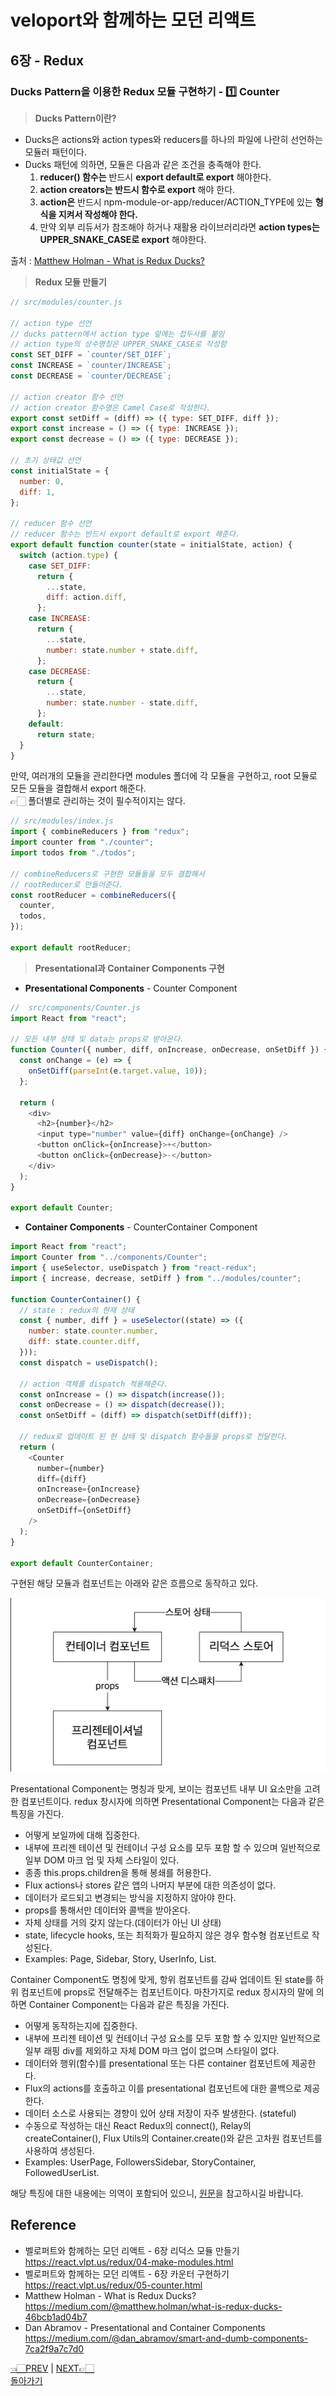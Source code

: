 # veloport와 함께하는 모던 리액트

## 6장 - Redux

### Ducks Pattern을 이용한 Redux 모듈 구현하기 - 1️⃣ Counter

> **Ducks Pattern이란?** <br>

- Ducks은 actions와 action types와 reducers를 하나의 파일에 나란히 선언하는 모듈러 패턴이다.
- Ducks 패턴에 의하면, 모듈은 다음과 같은 조건을 충족해야 한다.
  1. **reducer() 함수는** 반드시 **export default로 export** 해야한다.
  2. **action creators는 반드시 함수로 export** 해야 한다.
  3. **action은** 반드시 npm-module-or-app/reducer/ACTION_TYPE에 있는 **형식을 지켜서 작성해야 한다.**
  4. 만약 외부 리듀서가 참조해야 하거나 재활용 라이브러리라면 **action types는 UPPER_SNAKE_CASE로 export** 해야한다.

출처 : [Matthew Holman - What is Redux Ducks?](https://medium.com/@matthew.holman/what-is-redux-ducks-46bcb1ad04b7)

> **Redux 모듈 만들기** <br>

```javascript
// src/modules/counter.js

// action type 선언
// ducks pattern에서 action type 앞에는 접두사를 붙임
// action type의 상수명칭은 UPPER_SNAKE_CASE로 작성함
const SET_DIFF = `counter/SET_DIFF`;
const INCREASE = `counter/INCREASE`;
const DECREASE = `counter/DECREASE`;

// action creator 함수 선언
// action creator 함수명은 Camel Case로 작성한다.
export const setDiff = (diff) => ({ type: SET_DIFF, diff });
export const increase = () => ({ type: INCREASE });
export const decrease = () => ({ type: DECREASE });

// 초기 상태값 선언
const initialState = {
  number: 0,
  diff: 1,
};

// reducer 함수 선언
// reducer 함수는 반드시 export default로 export 해준다.
export default function counter(state = initialState, action) {
  switch (action.type) {
    case SET_DIFF:
      return {
        ...state,
        diff: action.diff,
      };
    case INCREASE:
      return {
        ...state,
        number: state.number + state.diff,
      };
    case DECREASE:
      return {
        ...state,
        number: state.number - state.diff,
      };
    default:
      return state;
  }
}
```

만약, 여러개의 모듈을 관리한다면 modules 폴더에 각 모듈을 구현하고, root 모듈로 모든 모듈을 결합해서 export 해준다.<br>
👉🏻 폴더별로 관리하는 것이 필수적이지는 않다.

```javascript
// src/modules/index.js
import { combineReducers } from "redux";
import counter from "./counter";
import todos from "./todos";

// combineReducers로 구현한 모듈들을 모두 결합해서
// rootReducer로 만들어준다.
const rootReducer = combineReducers({
  counter,
  todos,
});

export default rootReducer;
```

> **Presentational과 Container Components 구현** <br>

- **Presentational Components** - Counter Component

```javascript
//  src/components/Counter.js
import React from "react";

// 모든 내부 상태 및 data는 props로 받아온다.
function Counter({ number, diff, onIncrease, onDecrease, onSetDiff }) {
  const onChange = (e) => {
    onSetDiff(parseInt(e.target.value, 10));
  };

  return (
    <div>
      <h2>{number}</h2>
      <input type="number" value={diff} onChange={onChange} />
      <button onClick={onIncrease}>+</button>
      <button onClick={onDecrease}>-</button>
    </div>
  );
}

export default Counter;
```

- **Container Components** - CounterContainer Component

```javascript
import React from "react";
import Counter from "../components/Counter";
import { useSelector, useDispatch } from "react-redux";
import { increase, decrease, setDiff } from "../modules/counter";

function CounterContainer() {
  // state : redux의 현재 상태
  const { number, diff } = useSelector((state) => ({
    number: state.counter.number,
    diff: state.counter.diff,
  }));
  const dispatch = useDispatch();

  // action 객체를 dispatch 적용해준다.
  const onIncrease = () => dispatch(increase());
  const onDecrease = () => dispatch(decrease());
  const onSetDiff = (diff) => dispatch(setDiff(diff));

  // redux로 업데이트 된 현 상태 및 dispatch 함수들을 props로 전달한다.
  return (
    <Counter
      number={number}
      diff={diff}
      onIncrease={onIncrease}
      onDecrease={onDecrease}
      onSetDiff={onSetDiff}
    />
  );
}

export default CounterContainer;
```

구현된 해당 모듈과 컴포넌트는 아래와 같은 흐름으로 동작하고 있다.<br>

<img src="./duck-patterns.png" />

Presentational Component는 명칭과 맞게, 보이는 컴포넌트 내부 UI 요소만을 고려한 컴포넌트이다. redux 창시자에 의하면 Presentational Component는 다음과 같은 특징을 가진다.

- 어떻게 보일까에 대해 집중한다.
- 내부에 프리젠 테이션 및 컨테이너 구성 요소를 모두 포함 할 수 있으며 일반적으로 일부 DOM 마크 업 및 자체 스타일이 있다.
- 종종 this.props.children을 통해 봉쇄를 허용한다.
- Flux actions나 stores 같은 앱의 나머지 부분에 대한 의존성이 없다.
- 데이터가 로드되고 변경되는 방식을 지정하지 않아야 한다.
- props를 통해서만 데이터와 콜백을 받아온다.
- 자체 상태를 거의 갖지 않는다.(데이터가 아닌 UI 상태)
- state, lifecycle hooks, 또는 최적화가 필요하지 않은 경우 함수형 컴포넌트로 작성된다.
- Examples: Page, Sidebar, Story, UserInfo, List.
  <br>

Container Component도 명칭에 맞게, 항위 컴포넌트를 감싸 업데이트 된 state를 하위 컴포넌트에 props로 전달해주는 컴포넌트이다. 마찬가지로 redux 창시자의 말에 의하면 Container Component는 다음과 같은 특징을 가진다.

- 어떻게 동작하는지에 집중한다.
- 내부에 프리젠 테이션 및 컨테이너 구성 요소를 모두 포함 할 수 있지만 일반적으로 일부 래핑 div를 제외하고 자체 DOM 마크 업이 없으며 스타일이 없다.
- 데이터와 행위(함수)를 presentational 또는 다른 container 컴포넌트에 제공한다.
- Flux의 actions를 호출하고 이를 presentational 컴포넌트에 대한 콜백으로 제공한다.
- 데이터 소스로 사용되는 경향이 있어 상태 저장이 자주 발생한다. (stateful)
- 수동으로 작성하는 대신 React Redux의 connect(), Relay의 createContainer(), Flux Utils의 Container.create()와 같은 고차원 컴포넌트를 사용하여 생성된다.
- Examples: UserPage, FollowersSidebar, StoryContainer, FollowedUserList.
  <br>

해당 특징에 대한 내용에는 의역이 포함되어 있으니, [원문](https://medium.com/@dan_abramov/smart-and-dumb-components-7ca2f9a7c7d0)을 참고하시길 바랍니다.

## Reference

- 벨로퍼트와 함께하는 모던 리액트 - 6장 리덕스 모듈 만들기 <https://react.vlpt.us/redux/04-make-modules.html>
- 벨로퍼트와 함께하는 모던 리액트 - 6장 카운터 구현하기 <https://react.vlpt.us/redux/05-counter.html>
- Matthew Holman - What is Redux Ducks? <https://medium.com/@matthew.holman/what-is-redux-ducks-46bcb1ad04b7>
- Dan Abramov - Presentational and Container Components <https://medium.com/@dan_abramov/smart-and-dumb-components-7ca2f9a7c7d0>
  <br>

[👈🏻PREV](https://github.com/ss-won/veloport-react/blob/master/Ch6/3.md) |
[NEXT👉🏻](https://github.com/ss-won/veloport-react/blob/master/Ch6/5.md) <br>
[돌아가기](https://github.com/ss-won/veloport-react)
